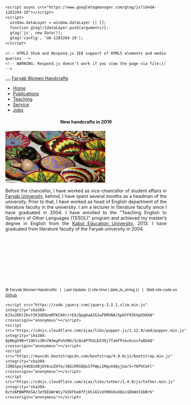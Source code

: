 

<html>
  <head>
    <title>{{ page.title }}</title>
    <meta name="viewport" content="width=device-width, initial-scale=1, shrink-to-fit=no">
    
    
  <meta charset="UTF-8">

  <link rel="stylesheet" href="https://maxcdn.bootstrapcdn.com/bootstrap/4.0.0/css/bootstrap.min.css" integrity="sha384-Gn5384xqQ1aoWXA+058RXPxPg6fy4IWvTNh0E263XmFcJlSAwiGgFAW/dAiS6JXm" crossorigin="anonymous">


   <link href="https://maxcdn.bootstrapcdn.com/font-awesome/4.7.0/css/font-awesome.min.css" rel="stylesheet">
    <link href="/css/theme.css" rel="stylesheet">
    <link href="/css/syntax.css" rel="stylesheet">

<!-- Global Site Tag (gtag.js) - Google Analytics -->
    <script async src="https://www.googletagmanager.com/gtag/js?id=UA-1283264-10"></script>
    <script>
      window.dataLayer = window.dataLayer || [];
      function gtag(){dataLayer.push(arguments)};
      gtag('js', new Date());
      gtag('config', 'UA-1283264-10');
    </script>

    <!-- HTML5 Shim and Respond.js IE8 support of HTML5 elements and media queries -->
    <!-- WARNING: Respond.js doesn't work if you view the page via file:// -->

  <!--[if lt IE 9]>
   <script src="https://oss.maxcdn.com/libs/html5shiv/3.7.0/html5shiv.js"></script>
   <script src="https://oss.maxcdn.com/libs/respond.js/1.3.0/respond.min.js"></script>
      
   <![endif]-->
 <style>
      body {
        padding-top: 20px;
      }
      @media (min-width: 992px) {
        body {
          padding-top: 56px;
        }
      }
</style>

 <meta name="keywords" content="about,Firoz,Uzbek,Karimi,Faryab,university,Maimana,Faryab University, professor"/>

</head>

<body dir = "text-align:right;" style="padding-top: 30px;">

<div class="container">
<nav class="navbar navbar-toggleable-md navbar-expand-lg navbar-light bg-light">
  <button class="navbar-toggler navbar-toggler-right" type="button" data-toggle="collapse" data-target="#navbarNav" aria-controls="navbarNav" aria-expanded="false" aria-label="Toggle navigation">
    <span class="navbar-toggler-icon"></span>
  </button>
  <a class="navbar-brand" href="/">Faryab Women Handcrafts</a>
  <div class="collapse navbar-collapse" id="navbarNav">
    <ul class="navbar-nav">
      <li class="nav-item active">
        <a class="nav-link" href="/">Home</a>
      </li> 
      <li class="nav-item">
        <a class="nav-link" href="/publications/">Publications</a>
      </li>
      <li class="nav-item">
        <a class="nav-link" href="/teaching/">Teaching</a>
      </li>
      <li class="nav-item">
        <a class="nav-link" href="/service/">Service</a>
      </li>
      <li class="nav-item">
        <a class="nav-link" href="/jobs/">Jobs</a>
      </li>
    </ul>
  </div>
</nav>
</div>



<div class="container" >

 <div style = "float:right;margin-top:50px;">


</div> 
            <h4 style  = "text-align:center;margin:20px">New handcrafts in 2019</h4>
            <span>

 <div id="top" class="row">


  <img src="new.jpg" class="img-thumbnail" alt="Photo" />

</div>


<div class="col-sm-8">

<p style="text-align: justify;">
    Before the chancellor, I have worked as vice-chancellor of student affairs in <a href="faryab.edu.af">Faryab University</a>, behind, I have spent several months as a headman of the university.  Prior to that, I have worked as head of English department of the literature faculty in the university. I am a lecturer in literature faculty since I have graduated in 2004. I have enrolled to the "Teaching English to Speakers of Other Languages (TESOL)" program and achieved my master’s degree in English from the <a href="https://sreu.edu.af/">Kabul Education University</a>, 2013. I have graduated from literature faculty of the Faryab university in 2004. 
</p>

</div>
</div>




<div style  = "float:left" class="col-md-4">
      
<br />


<br /><br />


<div style  = "float:left" class="col-md-4">
      
<br />


<br /><br />


 <div class="col-sm-3">

   </span> 

  </div>
</div>







<p class="text-center text-muted" style="clear:both;"><small>&copy; Faryab Women Handcrafts &nbsp; | &nbsp; Last Update: {{ site.time | date_to_string }} &nbsp; | &nbsp; Web site code on <a href="https://github.com/karimi">Github</a> </small></p>


    <script src="https://code.jquery.com/jquery-3.2.1.slim.min.js" integrity="sha384-KJ3o2DKtIkvYIK3UENzmM7KCkRr/rE9/Qpg6aAZGJwFDMVNA/GpGFF93hXpG5KkN" crossorigin="anonymous"></script>
    <script src="https://cdnjs.cloudflare.com/ajax/libs/popper.js/1.12.9/umd/popper.min.js" integrity="sha384-ApNbgh9B+Y1QKtv3Rn7W3mgPxhU9K/ScQsAP7hUibX39j7fakFPskvXusvfa0b4Q" crossorigin="anonymous"></script>
    <script src="https://maxcdn.bootstrapcdn.com/bootstrap/4.0.0/js/bootstrap.min.js" integrity="sha384-JZR6Spejh4U02d8jOt6vLEHfe/JQGiRRSQQxSfFWpi1MquVdAyjUar5+76PVCmYl" crossorigin="anonymous"></script>
    <script src="https://cdnjs.cloudflare.com/ajax/libs/tether/1.4.0/js/tether.min.js" integrity="sha384-DztdAPBWPRXSA/3eYEEUWrWCy7G5KFbe8fFjk5JAIxUYHKkDx6Qin1DkWx51bBrb" crossorigin="anonymous"></script>



</body>
</html>

